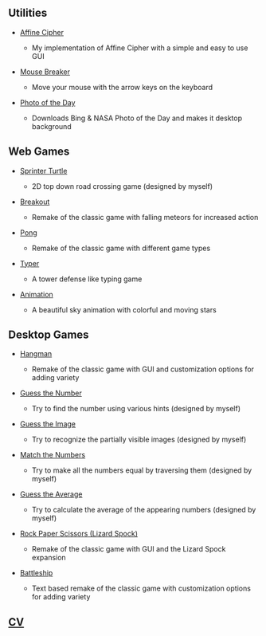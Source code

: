 ## Utilities

- [Affine Cipher](https://berkerol.github.io/affine-cipher)

  - My implementation of Affine Cipher with a simple and easy to use GUI

- [Mouse Breaker](https://berkerol.github.io/mouse-breaker)

  - Move your mouse with the arrow keys on the keyboard

- [Photo of the Day](https://berkerol.github.io/photo-of-the-day)

  - Downloads Bing & NASA Photo of the Day and makes it desktop background

## Web Games

- [Sprinter Turtle](https://berkerol.github.io/sprinter-turtle)

  - 2D top down road crossing game (designed by myself)

- [Breakout](https://berkerol.github.io/breakout)

  - Remake of the classic game with falling meteors for increased action

- [Pong](https://berkerol.github.io/pong)

  - Remake of the classic game with different game types

- [Typer](https://berkerol.github.io/typer)

  - A tower defense like typing game

- [Animation](https://berkerol.github.io/animation)

  - A beautiful sky animation with colorful and moving stars

## Desktop Games

- [Hangman](https://berkerol.github.io/hangman)

  - Remake of the classic game with GUI and customization options for adding variety

- [Guess the Number](https://berkerol.github.io/guess-the-number)

  - Try to find the number using various hints (designed by myself)

- [Guess the Image](https://berkerol.github.io/guess-the-image)

  - Try to recognize the partially visible images (designed by myself)

- [Match the Numbers](https://berkerol.github.io/match-the-numbers)

  - Try to make all the numbers equal by traversing them (designed by myself)

- [Guess the Average](https://berkerol.github.io/guess-the-average)

  - Try to calculate the average of the appearing numbers (designed by myself)

- [Rock Paper Scissors (Lizard Spock)](https://berkerol.github.io/rock-paper-scissors-lizard-spock)

  - Remake of the classic game with GUI and the Lizard Spock expansion

- [Battleship](https://berkerol.github.io/battleship)

  - Text based remake of the classic game with customization options for adding variety

## [CV](https://berkerol.github.io/cv)
